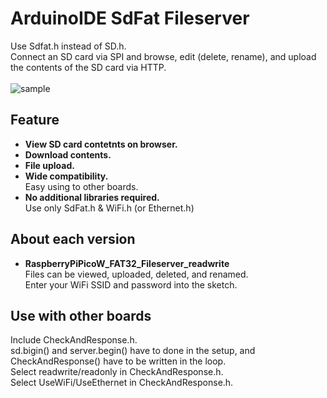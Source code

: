 
# ArduinoIDE SdFat Fileserver
Use Sdfat.h instead of SD.h.<br>
Connect an SD card via SPI and browse, edit (delete, rename), and upload the contents of the SD card via HTTP.<br>
<br>
![sample](samplevideo.gif)

## Feature
* __View SD card contetnts on browser.__
* __Download contents.__
* __File upload.__
* __Wide compatibility.__<br>
Easy using to other boards.
* __No additional libraries required.__<br>
Use only SdFat.h & WiFi.h (or Ethernet.h)

## About each version
* __RaspberryPiPicoW_FAT32_Fileserver_readwrite__<br>
Files can be viewed, uploaded, deleted, and renamed.<br>
Enter your WiFi SSID and password into the sketch.<br>

## Use with other boards
Include CheckAndResponse.h.<br>
sd.bigin() and server.begin() have to done in the setup, and CheckAndResponse() have to be written in the loop. <br>
Select readwrite/readonly in CheckAndResponse.h.<br>
Select UseWiFi/UseEthernet in CheckAndResponse.h.<br>